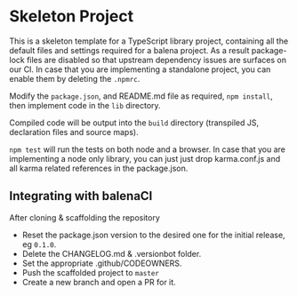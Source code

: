 # Skeleton Project

This is a skeleton template for a TypeScript library project, containing all the default files and settings required for a balena project.
As a result package-lock files are disabled so that upstream dependency issues are surfaces on our CI.
In case that you are implementing a standalone project, you can enable them by deleting the `.npmrc`.

Modify the `package.json`, and README.md file as required, `npm install`, then implement code in the `lib` directory. 

Compiled code will be output into the `build` directory (transpiled JS, declaration files and source maps).

`npm test` will run the tests on both node and a browser.
In case that you are implementing a node only library, you can just just drop karma.conf.js and all karma related references in the package.json.

## Integrating with balenaCI

After cloning & scaffolding the repository
* Reset the package.json version to the desired one for the initial release, eg `0.1.0`.
* Delete the CHANGELOG.md & .versionbot folder.
* Set the appropriate .github/CODEOWNERS.
* Push the scaffolded project to `master`
* Create a new branch and open a PR for it.
